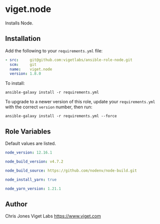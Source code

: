 viget.node
==========

Installs Node.

Installation
------------

Add the following to your `requirements.yml` file:

```yaml
- src:     git@github.com:vigetlabs/ansible-role-node.git
  scm:     git
  name:    viget.node
  version: 1.8.0
```

To install:

```
ansible-galaxy install -r requirements.yml
```

To upgrade to a newer version of this role, update your `requirements.yml` with the correct `version` number, then run:

```
ansible-galaxy install -r requirements.yml --force
```

Role Variables
--------------

Default values are listed.

```yaml
node_version: 12.16.1
```

```yaml
node_build_version: v4.7.2
```

```yaml
node_build_source: https://github.com/nodenv/node-build.git
```

```yaml
node_install_yarn: true
```

```yaml
node_yarn_version: 1.21.1
```

Author
------

Chris Jones
Viget Labs
https://www.viget.com
